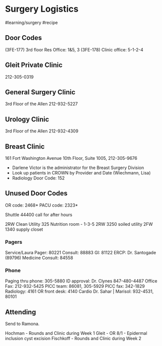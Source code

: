 # Surgery Logistics
#learning/surgery
#recipe

## Door Codes
(3FE-177) 3rd floor Res Office: 1&5, 3
(3FE-178) Clinic office: 5-1-2-4

## Gleit Private Clinic
212-305-0319

## General Surgery Clinic
3rd Floor of the Allen
212-932-5227

## Urology Clinic
3rd Floor of the Allen
212-932-4309

## Breast Clinic
161 Fort Washington Avenue
10th Floor, Suite 1005, 212-305-9676

* Darlene Victor is the administrator for the Breast Surgery Division
* Look up patients in CROWN by Provider and Date (Wiechmann, Lisa)
* Radiology Door Code: 152

## Unused Door Codes
OR code: 2468*
PACU code: 2323*

Shuttle 44400 call for after hours

2RW Clean Utility 325
Nutrition room - 1-3-5
2RW 3250 soiled utility 
2FW 1340 supply closet 

### Pagers
Service/Laura Pager: 80221
Consult: 88883
GI: 81122
ERCP: Dr. Santogade (89796)
Medicine Consult: 84558

### Phone
Paging thru phone: 305-5880
ID approval: Dr. Clynes 847-480-4487
Office Fax: 212-932-5425
PICC team: 86081, 305-5929
PICC fax: 342-1829
Radiology: 4161
OR front desk: 4140
Cardio Dr. Sahar | Marisol: 932-4531, 80101

## Attending 
Send to Ramona.

Hochman - Rounds and Clinic during Week 1
Gleit - OR 8/1 - Epidermal inclusion cyst excision
Fischkoff - Rounds and Clinic during Week 2